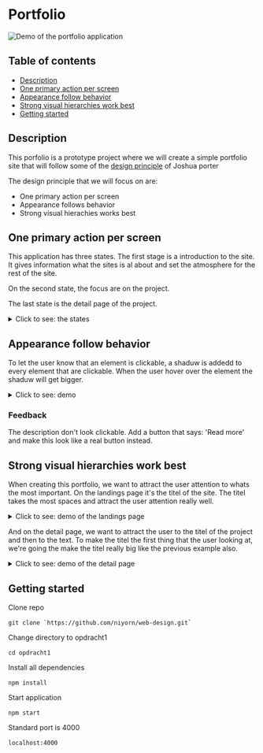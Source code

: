 # Portfolio
![Demo of the portfolio application](readme-assets/portfolio.gif)

## Table of contents

- [Description](#description)
- [One primary action per screen](#one_primary_action_per_screen)
- [Appearance follow behavior](#appearance_follow_behavior)
- [Strong visual hierarchies work best](#strong_visual_hierarchies_work_best)
- [Getting started](#getting_started)

## Description
This porfolio is a prototype project where we will create a simple portfolio site that will follow some of the [design principle](http://bokardo.com/principles-of-user-interface-design/) of Joshua porter

The design principle that we will focus on are:
* One primary action per screen
* Appearance follows behavior
* Strong visual hierachies works best

## One primary action per screen
This application has three states. The first stage is a introduction to the site. It gives information what the sites is al about and set the atmosphere for the rest of the site.

On the second state, the focus are on the project.

The last state is the detail page of the project.

<details>
<summary>Click to see: the states</summary>
<p>State one</p>
<img src='readme-assets/primary-action-state-1.PNG' alt='state 1 of the application'>

<p>State two</p>
<img src='readme-assets/primary-action-state-2.PNG' alt='state 2 of the application'>

<p>State three</p>
<img src='readme-assets/primary-action-state-3.PNG' alt='state 3 of the application'>
</details>

## Appearance follow behavior

To let the user know that an element is clickable, a shaduw is addedd to every element that are clickable. When the user hover over the element the shaduw will get bigger.

<details>
<summary>Click to see: demo</summary>
<p>Hovering over a project</p>
<img src='readme-assets/project-hover.gif' alt='A demo of a user that hover over the description of a project'>
</details>

### Feedback
The description don't look clickable. Add a button that says: 'Read more' and make this look like a real button instead.


## Strong visual hierarchies work best

When creating this portfolio, we want to attract the user attention to whats the most important. On the landings page it's the titel of the site. The titel takes the most spaces and attract the user attention really well.

<details>
<summary>Click to see: demo of the landings page</summary>
<p>State one</p>
<img src='readme-assets/primary-action-state-1.PNG' alt='Homepage of portfolio application'>
</details>

And on the detail page, we want to attract the user to the titel of the project and then to the text. To make the titel the first thing that the user looking at, we're going the make the titel really big like the previous example also.

<details>
<summary>Click to see: demo of the detail page</summary>
<p>State one</p>
<img src='readme-assets/primary-action-state-3.PNG' alt='Homepage of portfolio application'>
</details>

## Getting started
Clone repo
```
git clone `https://github.com/niyorn/web-design.git`
```

Change directory to opdracht1
```
cd opdracht1
```

Install all dependencies
```
npm install
```

Start application
```
npm start
```

Standard port is 4000
```
localhost:4000
```


